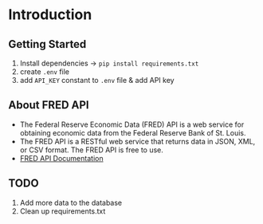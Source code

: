 # Introduction

## Getting Started

1. Install dependencies -> `pip install requirements.txt`
1. create `.env` file
1. add `API_KEY` constant to `.env` file & add API key

## About FRED API

- The Federal Reserve Economic Data (FRED) API is a web service for obtaining economic data from the Federal Reserve Bank of St. Louis.  
- The FRED API is a RESTful web service that returns data in JSON, XML, or CSV format. The FRED API is free to use.
- [FRED API Documentation](https://fred.stlouisfed.org/docs/api/fred/)

## TODO

1. Add more data to the database
1. Clean up requirements.txt
